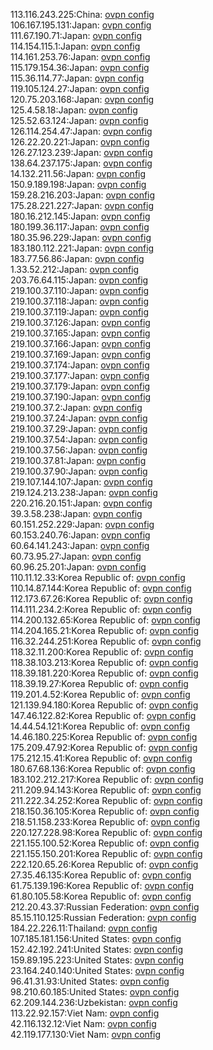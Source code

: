 113.116.243.225:China: [ovpn config](vpn/113_116_243_225.ovpn)  
106.167.195.131:Japan: [ovpn config](vpn/106_167_195_131.ovpn)  
111.67.190.71:Japan: [ovpn config](vpn/111_67_190_71.ovpn)  
114.154.115.1:Japan: [ovpn config](vpn/114_154_115_1.ovpn)  
114.161.253.76:Japan: [ovpn config](vpn/114_161_253_76.ovpn)  
115.179.154.36:Japan: [ovpn config](vpn/115_179_154_36.ovpn)  
115.36.114.77:Japan: [ovpn config](vpn/115_36_114_77.ovpn)  
119.105.124.27:Japan: [ovpn config](vpn/119_105_124_27.ovpn)  
120.75.203.168:Japan: [ovpn config](vpn/120_75_203_168.ovpn)  
125.4.58.18:Japan: [ovpn config](vpn/125_4_58_18.ovpn)  
125.52.63.124:Japan: [ovpn config](vpn/125_52_63_124.ovpn)  
126.114.254.47:Japan: [ovpn config](vpn/126_114_254_47.ovpn)  
126.22.20.221:Japan: [ovpn config](vpn/126_22_20_221.ovpn)  
126.27.123.239:Japan: [ovpn config](vpn/126_27_123_239.ovpn)  
138.64.237.175:Japan: [ovpn config](vpn/138_64_237_175.ovpn)  
14.132.211.56:Japan: [ovpn config](vpn/14_132_211_56.ovpn)  
150.9.189.198:Japan: [ovpn config](vpn/150_9_189_198.ovpn)  
159.28.216.203:Japan: [ovpn config](vpn/159_28_216_203.ovpn)  
175.28.221.227:Japan: [ovpn config](vpn/175_28_221_227.ovpn)  
180.16.212.145:Japan: [ovpn config](vpn/180_16_212_145.ovpn)  
180.199.36.117:Japan: [ovpn config](vpn/180_199_36_117.ovpn)  
180.35.96.229:Japan: [ovpn config](vpn/180_35_96_229.ovpn)  
183.180.112.221:Japan: [ovpn config](vpn/183_180_112_221.ovpn)  
183.77.56.86:Japan: [ovpn config](vpn/183_77_56_86.ovpn)  
1.33.52.212:Japan: [ovpn config](vpn/1_33_52_212.ovpn)  
203.76.64.115:Japan: [ovpn config](vpn/203_76_64_115.ovpn)  
219.100.37.110:Japan: [ovpn config](vpn/219_100_37_110.ovpn)  
219.100.37.118:Japan: [ovpn config](vpn/219_100_37_118.ovpn)  
219.100.37.119:Japan: [ovpn config](vpn/219_100_37_119.ovpn)  
219.100.37.126:Japan: [ovpn config](vpn/219_100_37_126.ovpn)  
219.100.37.165:Japan: [ovpn config](vpn/219_100_37_165.ovpn)  
219.100.37.166:Japan: [ovpn config](vpn/219_100_37_166.ovpn)  
219.100.37.169:Japan: [ovpn config](vpn/219_100_37_169.ovpn)  
219.100.37.174:Japan: [ovpn config](vpn/219_100_37_174.ovpn)  
219.100.37.177:Japan: [ovpn config](vpn/219_100_37_177.ovpn)  
219.100.37.179:Japan: [ovpn config](vpn/219_100_37_179.ovpn)  
219.100.37.190:Japan: [ovpn config](vpn/219_100_37_190.ovpn)  
219.100.37.2:Japan: [ovpn config](vpn/219_100_37_2.ovpn)  
219.100.37.24:Japan: [ovpn config](vpn/219_100_37_24.ovpn)  
219.100.37.29:Japan: [ovpn config](vpn/219_100_37_29.ovpn)  
219.100.37.54:Japan: [ovpn config](vpn/219_100_37_54.ovpn)  
219.100.37.56:Japan: [ovpn config](vpn/219_100_37_56.ovpn)  
219.100.37.81:Japan: [ovpn config](vpn/219_100_37_81.ovpn)  
219.100.37.90:Japan: [ovpn config](vpn/219_100_37_90.ovpn)  
219.107.144.107:Japan: [ovpn config](vpn/219_107_144_107.ovpn)  
219.124.213.238:Japan: [ovpn config](vpn/219_124_213_238.ovpn)  
220.216.20.151:Japan: [ovpn config](vpn/220_216_20_151.ovpn)  
39.3.58.238:Japan: [ovpn config](vpn/39_3_58_238.ovpn)  
60.151.252.229:Japan: [ovpn config](vpn/60_151_252_229.ovpn)  
60.153.240.76:Japan: [ovpn config](vpn/60_153_240_76.ovpn)  
60.64.141.243:Japan: [ovpn config](vpn/60_64_141_243.ovpn)  
60.73.95.27:Japan: [ovpn config](vpn/60_73_95_27.ovpn)  
60.96.25.201:Japan: [ovpn config](vpn/60_96_25_201.ovpn)  
110.11.12.33:Korea Republic of: [ovpn config](vpn/110_11_12_33.ovpn)  
110.14.87.144:Korea Republic of: [ovpn config](vpn/110_14_87_144.ovpn)  
112.173.67.26:Korea Republic of: [ovpn config](vpn/112_173_67_26.ovpn)  
114.111.234.2:Korea Republic of: [ovpn config](vpn/114_111_234_2.ovpn)  
114.200.132.65:Korea Republic of: [ovpn config](vpn/114_200_132_65.ovpn)  
114.204.165.21:Korea Republic of: [ovpn config](vpn/114_204_165_21.ovpn)  
116.32.244.251:Korea Republic of: [ovpn config](vpn/116_32_244_251.ovpn)  
118.32.11.200:Korea Republic of: [ovpn config](vpn/118_32_11_200.ovpn)  
118.38.103.213:Korea Republic of: [ovpn config](vpn/118_38_103_213.ovpn)  
118.39.181.220:Korea Republic of: [ovpn config](vpn/118_39_181_220.ovpn)  
118.39.19.27:Korea Republic of: [ovpn config](vpn/118_39_19_27.ovpn)  
119.201.4.52:Korea Republic of: [ovpn config](vpn/119_201_4_52.ovpn)  
121.139.94.180:Korea Republic of: [ovpn config](vpn/121_139_94_180.ovpn)  
147.46.122.82:Korea Republic of: [ovpn config](vpn/147_46_122_82.ovpn)  
14.44.54.121:Korea Republic of: [ovpn config](vpn/14_44_54_121.ovpn)  
14.46.180.225:Korea Republic of: [ovpn config](vpn/14_46_180_225.ovpn)  
175.209.47.92:Korea Republic of: [ovpn config](vpn/175_209_47_92.ovpn)  
175.212.15.41:Korea Republic of: [ovpn config](vpn/175_212_15_41.ovpn)  
180.67.68.136:Korea Republic of: [ovpn config](vpn/180_67_68_136.ovpn)  
183.102.212.217:Korea Republic of: [ovpn config](vpn/183_102_212_217.ovpn)  
211.209.94.143:Korea Republic of: [ovpn config](vpn/211_209_94_143.ovpn)  
211.222.34.252:Korea Republic of: [ovpn config](vpn/211_222_34_252.ovpn)  
218.150.36.105:Korea Republic of: [ovpn config](vpn/218_150_36_105.ovpn)  
218.51.158.233:Korea Republic of: [ovpn config](vpn/218_51_158_233.ovpn)  
220.127.228.98:Korea Republic of: [ovpn config](vpn/220_127_228_98.ovpn)  
221.155.100.52:Korea Republic of: [ovpn config](vpn/221_155_100_52.ovpn)  
221.155.150.201:Korea Republic of: [ovpn config](vpn/221_155_150_201.ovpn)  
222.120.65.26:Korea Republic of: [ovpn config](vpn/222_120_65_26.ovpn)  
27.35.46.135:Korea Republic of: [ovpn config](vpn/27_35_46_135.ovpn)  
61.75.139.196:Korea Republic of: [ovpn config](vpn/61_75_139_196.ovpn)  
61.80.105.58:Korea Republic of: [ovpn config](vpn/61_80_105_58.ovpn)  
212.20.43.37:Russian Federation: [ovpn config](vpn/212_20_43_37.ovpn)  
85.15.110.125:Russian Federation: [ovpn config](vpn/85_15_110_125.ovpn)  
184.22.226.11:Thailand: [ovpn config](vpn/184_22_226_11.ovpn)  
107.185.181.156:United States: [ovpn config](vpn/107_185_181_156.ovpn)  
152.42.192.241:United States: [ovpn config](vpn/152_42_192_241.ovpn)  
159.89.195.223:United States: [ovpn config](vpn/159_89_195_223.ovpn)  
23.164.240.140:United States: [ovpn config](vpn/23_164_240_140.ovpn)  
96.41.31.93:United States: [ovpn config](vpn/96_41_31_93.ovpn)  
98.210.60.185:United States: [ovpn config](vpn/98_210_60_185.ovpn)  
62.209.144.236:Uzbekistan: [ovpn config](vpn/62_209_144_236.ovpn)  
113.22.92.157:Viet Nam: [ovpn config](vpn/113_22_92_157.ovpn)  
42.116.132.12:Viet Nam: [ovpn config](vpn/42_116_132_12.ovpn)  
42.119.177.130:Viet Nam: [ovpn config](vpn/42_119_177_130.ovpn)  
